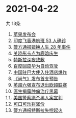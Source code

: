# 2021-04-22
  共 13条

  <!-- BEGIN -->
  <!-- 最后更新时间:Thu Apr 22 2021 04:18:38 GMT+0000 (Coordinated Universal Time) -->
  1. [苹果发布会](https://www.zhihu.com/search?q=苹果新品发布会)
1. [印度飞香港航班 53 人确诊](https://www.zhihu.com/search?q=印度疫情)
1. [警方通报错换人生 28 年事件](https://www.zhihu.com/search?q=错换人生28年)
1. [关晓彤卡点为鹿晗庆生](https://www.zhihu.com/search?q=鹿晗关晓彤)
1. [特斯拉深夜致歉](https://www.zhihu.com/search?q=特斯拉道歉)
1. [百度回应华为自动驾驶](https://www.zhihu.com/search?q=华为自动驾驶)
1. [中国驻巴大使入住酒店爆炸](https://www.zhihu.com/search?q=巴基斯坦)
1. [《尚气》发布首支预告](https://www.zhihu.com/search?q=尚气)
1. [英超六强宣布退出欧超联赛](https://www.zhihu.com/search?q=欧超联赛)
1. [医生揭露肿瘤治疗黑幕](https://www.zhihu.com/search?q=张煜医生)
1. [美国警察跪杀黑人案宣判](https://www.zhihu.com/search?q=弗洛伊德 )
1. [可口可乐将涨价](https://www.zhihu.com/search?q=可口可乐)
1. [警方通报特斯拉失控起火](https://www.zhihu.com/search?q=广州特斯拉)
  <!-- END -->
  